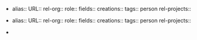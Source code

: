- alias::
  URL::
  rel-org::
  role::
  fields::
  creations::
  tags:: person
  rel-projects::
- alias::
  URL::
  rel-org::
  role::
  fields::
  creations::
  tags:: person
  rel-projects::

-
